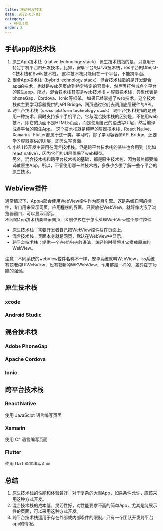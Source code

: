 ```yaml
---
title: 移动开发技术
date: 2022-03-01
category:
  - 移动开发
order: 2
---
```


## 手机app的技术栈

1. 原生App技术栈（native technology stack）
   原生技术栈指的是，只能用于特定手机平台的开发技术。比如，安卓平台的Java技术栈，ios平台的Obejct-C技术栈和Swifs技术栈。 这种技术栈只能用在一个平台，不能跨平台。
2. 很合App技术栈（bybrid technology stack）
   混合技术栈指的是开发混合app的技术，也就是web网页放到特定特定的容器中，然后再打包成各个平台的原生app。所以，混合技术栈其实是web技术栈 + 容器技术栈，典型代表是phoneGap、Cordova、Ionic等框架。
   如果已经掌握了web技术，这个技术栈就主要学习容器提供的API Bridge，网页通过它们去调用底层硬件的API。
3. 跨平台技术栈（cross-platform technology stack）
   跨平台技术栈指的是使用一种技术，同时支持多个手机平台。它与混合技术栈的区别是，不使用web技术，即它的页面不是HTML5页面，而是使用自己的语法写UI层，然后编译成各平台的原生App。
   这个技术栈就是纯粹的容器技术栈，React Native、Xamarin、Flutter都属于这一类。学习时，除了学习容器的API Bridge，还要学习容器提供的UI层，即怎么写页面。
4. 小结
   H5开发主要用在混合技术栈。但是跨平台技术栈的某些也会用到（比如react native），因为它们的UI层借鉴了web模型。  
   另外，混合技术栈和跨平台技术栈的基础，都是原生技术栈，因为最终都要编译成原生App。所以，不管使用哪一种技术栈，多多少少要了解一些个平台的原生技术。

## WebView控件
通常情况下，App内部会使用WebView控件作为网页引擎。这是系统自带的控件，专门用来显示网页。应用程序的界面，只要放在WebView，就好像内嵌了浏览器窗口，可以显示网页。  
不同的App技术栈要显示网页，区别仅仅在于怎么处理WebView这个原生控件
- 原生技术栈：需要开发者自己把WebView控件放在页面上。
- 混合技术栈：页面本身就是网页，默认在WebView中显示。
- 跨平台技术栈：提供一个WebView的语法，编译的时候将其它换成原生的WebView。

注意：不同系统的webView控件名称不一样，安卓系统就叫WebView，ios系统有较老的UIWebView，也有较新的WKWebView，作用都是一样的，差异在于功能的强弱。

## 原生技术栈

### xcode

### Android Studio

## 混合技术栈

### Adobe PhoneGap

### Apache Cordova

### Ionic


## 跨平台技术栈

### React Native
使用 JavaScipt 语言编写页面

### Xamarin
使用 C# 语言编写页面

### Flutter
使用 Dart 语言编写页面

## 总结
1. 原生技术栈的性能和体验最好，对于复杂的大型App，如果条件允许，应该采用这种方式开发。
2. 混合技术栈的成本低，灵活性好，对性能要求不高的简单App，尤其是纯展示性的页面，可以采用这种方式开发。
3. 跨平台技术栈适用于存在外部或内部条件的限制，只有一个团队开发跨平台app的情况。
